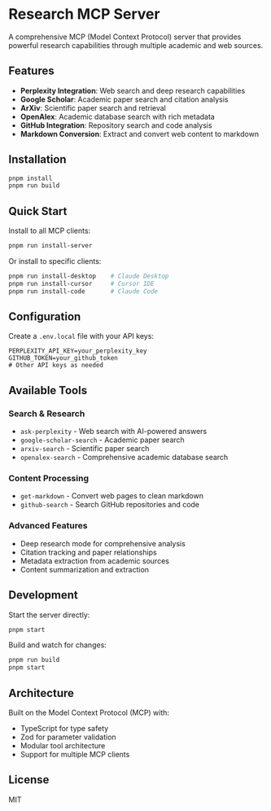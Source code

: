 # Research MCP Server

A comprehensive MCP (Model Context Protocol) server that provides powerful research capabilities through multiple academic and web sources.

## Features

- **Perplexity Integration**: Web search and deep research capabilities
- **Google Scholar**: Academic paper search and citation analysis  
- **ArXiv**: Scientific paper search and retrieval
- **OpenAlex**: Academic database search with rich metadata
- **GitHub Integration**: Repository search and code analysis
- **Markdown Conversion**: Extract and convert web content to markdown

## Installation

```bash
pnpm install
pnpm run build
```

## Quick Start

Install to all MCP clients:
```bash
pnpm run install-server
```

Or install to specific clients:
```bash
pnpm run install-desktop    # Claude Desktop
pnpm run install-cursor     # Cursor IDE
pnpm run install-code       # Claude Code
```

## Configuration

Create a `.env.local` file with your API keys:

```env
PERPLEXITY_API_KEY=your_perplexity_key
GITHUB_TOKEN=your_github_token
# Other API keys as needed
```

## Available Tools

### Search & Research
- `ask-perplexity` - Web search with AI-powered answers
- `google-scholar-search` - Academic paper search
- `arxiv-search` - Scientific paper search
- `openalex-search` - Comprehensive academic database search

### Content Processing  
- `get-markdown` - Convert web pages to clean markdown
- `github-search` - Search GitHub repositories and code

### Advanced Features
- Deep research mode for comprehensive analysis
- Citation tracking and paper relationships
- Metadata extraction from academic sources
- Content summarization and extraction

## Development

Start the server directly:
```bash
pnpm start
```

Build and watch for changes:
```bash
pnpm run build
pnpm start
```

## Architecture

Built on the Model Context Protocol (MCP) with:
- TypeScript for type safety
- Zod for parameter validation  
- Modular tool architecture
- Support for multiple MCP clients

## License

MIT